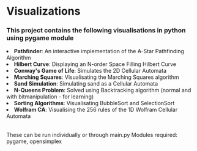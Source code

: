 # Visualizations
<h3>This project contains the following visualisations in python using pygame module</h3>
<table>
<li><b>Pathfinder</b>: An interactive implementation of the A-Star Pathfinding Algorithm</li>

<li><b>Hilbert Curve</b>: Displaying an N-order Space Filling Hilbert Curve</li>

<li><b>Conway's Game of Life</b>: Simulates the 2D Cellular Automata</li>

<li><b>Marching Squares</b>: Visualisating the Marching Squares algorithm</li>

<li><b>Sand Simulation</b>: Simulating sand as a Cellular Automata</li>

<li><b>N-Queens Problem</b>: Solved using Backtracking algorithm (normal and with bitmanipulation - for learning)</li>

<li><b>Sorting Algorithms</b>: Visualisating BubbleSort and SelectionSort</li>

<li><b>Wolfram CA</b>: Visualising the 256 rules of the 1D Wolfram Cellular Automata</li>
</table>

These can be run individually or through main.py
Modules required: pygame, opensimplex